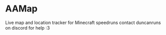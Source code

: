 # AAMap
Live map and location tracker for Minecraft speedruns
contact duncanruns on discord for help
:3